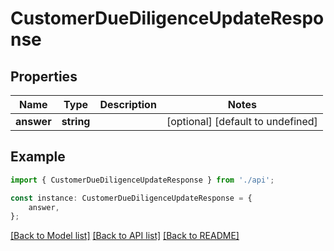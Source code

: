 # CustomerDueDiligenceUpdateResponse


## Properties

Name | Type | Description | Notes
------------ | ------------- | ------------- | -------------
**answer** | **string** |  | [optional] [default to undefined]

## Example

```typescript
import { CustomerDueDiligenceUpdateResponse } from './api';

const instance: CustomerDueDiligenceUpdateResponse = {
    answer,
};
```

[[Back to Model list]](../README.md#documentation-for-models) [[Back to API list]](../README.md#documentation-for-api-endpoints) [[Back to README]](../README.md)
